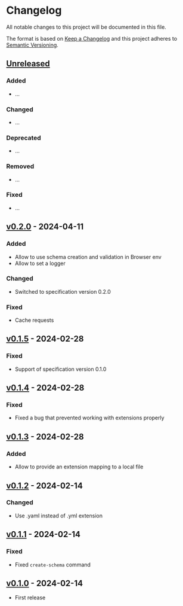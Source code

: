 # Changelog

All notable changes to this project will be documented in this file.

The format is based on [Keep a Changelog](http://keepachangelog.com/en/1.0.0/)
and this project adheres to [Semantic Versioning](http://semver.org/spec/v2.0.0.html).

## [Unreleased]

### Added

- ...

### Changed

- ...

### Deprecated

- ...

### Removed

- ...

### Fixed

- ...

## [v0.2.0] - 2024-04-11

### Added

- Allow to use schema creation and validation in Browser env
- Allow to set a logger

### Changed

- Switched to specification version 0.2.0

### Fixed

- Cache requests

## [v0.1.5] - 2024-02-28

### Fixed

- Support of specification version 0.1.0

## [v0.1.4] - 2024-02-28

### Fixed

- Fixed a bug that prevented working with extensions properly

## [v0.1.3] - 2024-02-28

### Added

- Allow to provide an extension mapping to a local file

## [v0.1.2] - 2024-02-14

### Changed

- Use .yaml instead of .yml extension

## [v0.1.1] - 2024-02-14

### Fixed

- Fixed `create-schema` command

## [v0.1.0] - 2024-02-14

- First release

[Unreleased]: <https://github.com/fiboa/geojson-validator/compare/v0.2.0...main>
[v0.2.0]: <https://github.com/fiboa/geojson-validator/compare/v0.1.5...v0.2.0>
[v0.1.5]: <https://github.com/fiboa/geojson-validator/compare/v0.1.4...v0.1.5>
[v0.1.4]: <https://github.com/fiboa/geojson-validator/compare/v0.1.3...v0.1.4>
[v0.1.3]: <https://github.com/fiboa/geojson-validator/compare/v0.1.2...v0.1.3>
[v0.1.2]: <https://github.com/fiboa/geojson-validator/compare/v0.1.1...v0.1.2>
[v0.1.1]: <https://github.com/fiboa/geojson-validator/compare/v0.1.0...v0.1.1>
[v0.1.0]: <https://github.com/fiboa/geojson-validator/tree/v0.1.0>

